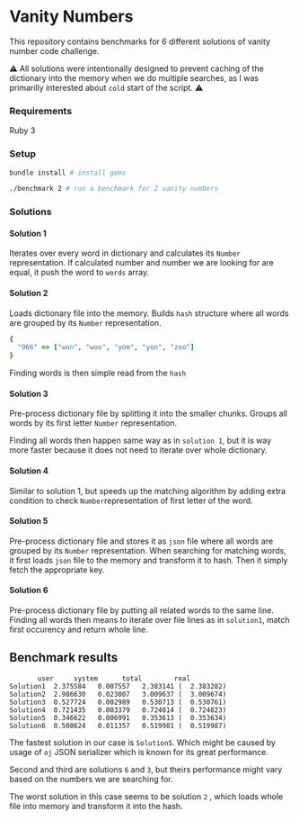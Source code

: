# Vanity Numbers

This repository contains benchmarks for 6 different solutions of vanity number code challenge.

:warning: All solutions were intentionally designed to prevent caching of the dictionary into the memory when we do multiple searches, as I was primarilly interested about `cold` start of the script. :warning:

### Requirements

Ruby 3

### Setup

```sh
bundle install # install gems
```

```sh
./benchmark 2 # run a benchmark for 2 vanity numbers
```


### Solutions

#### Solution 1

Iterates over every word in dictionary and calculates its `Number` representation. If calculated number and number we are looking for are equal, it push the word to `words` array.


#### Solution 2

Loads dictionary file into the memory. Builds `hash` structure where all words are grouped by its `Number` representation.

```ruby
{
  "966" => ["won", "woo", "yom", "yon", "zoo"]
}
```

Finding words is then simple read from the `hash`


#### Solution 3

Pre-process dictionary file by splitting it into the smaller chunks. Groups all words by its first letter `Number` representation.

Finding all words then happen same way as in `solution 1`, but it is way more faster because it does not need to iterate over whole dictionary.


#### Solution 4

Similar to solution 1, but speeds up the matching algorithm by adding extra condition to check `Number`representation of first letter of the word.

#### Solution 5

Pre-process dictionary file and stores it as `json` file where all words are grouped by its `Number` representation. When searching for matching words, it first loads `json` file to the memory and transform it to hash. Then it simply fetch the appropriate key.

#### Solution 6

Pre-process dictionary file by putting all related words to the same line. Finding all words then means to iterate over file lines as in `solution1`, match first occurency and return whole line.


## Benchmark results

```
       user     system      total        real
Solution1  2.375584   0.007557   2.383141 (  2.383282)
Solution2  2.986630   0.023007   3.009637 (  3.009674)
Solution3  0.527724   0.002989   0.530713 (  0.530761)
Solution4  0.721435   0.003379   0.724814 (  0.724823)
Solution5  0.346622   0.006991   0.353613 (  0.353634)
Solution6  0.508624   0.011357   0.519981 (  0.519987)
```

The fastest solution in our case is `Solution5`. Which might be caused by usage of `oj` JSON serializer which is known for its great performance.

Second and third are solutions `6` and `3`, but theirs performance might vary based on the numbers we are searching for.

The worst solution in this case seems to be solution `2` , which loads whole file into memory and transform it into the hash.
